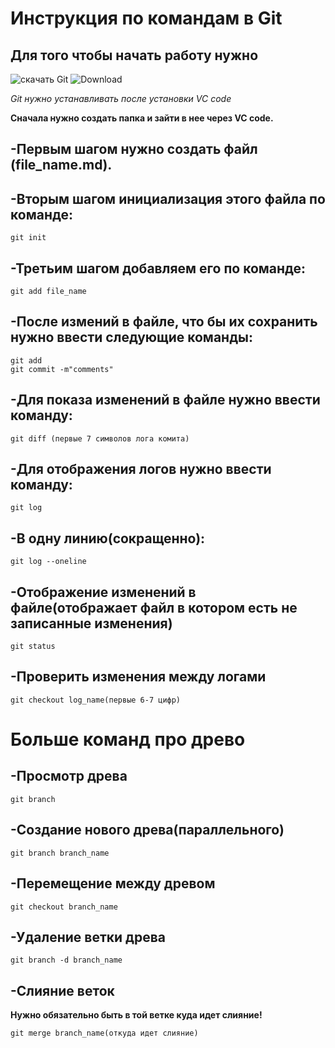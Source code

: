 # Инструкция по командам в Git

## Для того чтобы начать работу нужно 

![скачать Git](https://git-scm.com)
![Download](download.png)

*Git нужно устанавливать после установки VC code*

**Сначала нужно создать папка и зайти в нее через VC code.**

## -Первым шагом нужно создать файл (file_name.md).

## -Вторым шагом инициализация этого файла по команде:

    git init

## -Третьим шагом добавляем его по команде:

    git add file_name

## -После измений в файле, что бы их сохранить нужно ввести следующие команды:

    git add
    git commit -m"comments"

## -Для показа изменений в файле нужно ввести команду:

    git diff (первые 7 символов лога комита)

## -Для отображения логов нужно ввести команду:

    git log

## -В одну линию(сокращенно):

    git log --oneline

## -Отображение изменений в файле(отображает файл в котором есть не записанные изменения)

    git status

## -Проверить изменения между логами

    git checkout log_name(первые 6-7 цифр)

# Больше команд про древо

## -Просмотр древа

    git branch

## -Создание нового древа(параллельного)

    git branch branch_name

## -Перемещение между древом

    git checkout branch_name

## -Удаление ветки древа

    git branch -d branch_name

## -Слияние веток
**Нужно обязательно быть в той ветке куда идет слияние!**

    git merge branch_name(откуда идет слияние)
